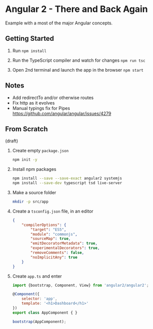 # Angular 2 - There and Back Again

Example with a most of the major Angular concepts.

## Getting Started

1. Run `npm install`

1. Run the TypeScript compiler and watch for changes `npm run tsc`

1. Open 2nd terminal and launch the app in the browser `npm start`

## Notes

- Add redirectTo and/or otherwise routes
- Fix http as it evolves
- Manual typings fix for Pipes https://github.com/angular/angular/issues/4279

## From Scratch
(draft)

1. Create empty `package.json`

	```bash
	npm init -y
	```

1. Install npm packages

	```bash
	npm install --save --save-exact angular2 systemjs
	npm install --save-dev typescript tsd live-server
	```

1. Make a source folder

	```bash
	mkdir -p src/app
	```

1. Create a `tsconfig.json` file, in an editor

	```json
	{
		"compilerOptions": {
			"target": "ES5",
			"module": "commonjs",
			"sourceMap": true,
			"emitDecoratorMetadata": true,
			"experimentalDecorators": true,
			"removeComments": false,
			"noImplicitAny": true
		}
	}
	```

1. Create `app.ts` and enter

	```javascript
	import {bootstrap, Component, View} from 'angular2/angular2';

	@Component({
		selector: 'app',
		template: '<h1>Dashboard</h1>'
	})
	export class AppComponent { }

	bootstrap(AppComponent);
	```

